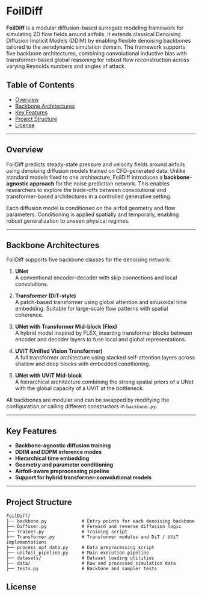 # FoilDiff

**FoilDiff** is a modular diffusion-based surrogate modeling framework for simulating 2D flow fields around airfoils. It extends classical Denoising Diffusion Implicit Models (DDIM) by enabling flexible denoising backbones tailored to the aerodynamic simulation domain. The framework supports five backbone architectures, combining convolutional inductive bias with transformer-based global reasoning for robust flow reconstruction across varying Reynolds numbers and angles of attack.

## Table of Contents

- [Overview](#overview)
- [Backbone Architectures](#backbone-architectures)
- [Key Features](#key-features)
- [Project Structure](#project-structure)
- [License](#license)

---

## Overview

FoilDiff predicts steady-state pressure and velocity fields around airfoils using denoising diffusion models trained on CFD-generated data. Unlike standard models fixed to one architecture, FoilDiff introduces a **backbone-agnostic approach** for the noise prediction network. This enables researchers to explore the trade-offs between convolutional and transformer-based architectures in a controlled generative setting.

Each diffusion model is conditioned on the airfoil geometry and flow parameters. Conditioning is applied spatially and temporally, enabling robust generalization to unseen physical regimes.

---

## Backbone Architectures

FoilDiff supports five backbone classes for the denoising network:

1. **UNet**  
   A conventional encoder–decoder with skip connections and local convolutions.

2. **Transformer (DiT-style)**  
   A patch-based transformer using global attention and sinusoidal time embedding. Suitable for large-scale flow patterns with spatial coherence.

3. **UNet with Transformer Mid-block (Flex)**  
   A hybrid model inspired by FLEX, inserting transformer blocks between encoder and decoder layers to fuse local and global representations.

4. **UViT (Unified Vision Transformer)**  
   A full transformer architecture using stacked self-attention layers across shallow and deep blocks with embedded conditioning.

5. **UNet with UViT Mid-block**  
   A hierarchical architecture combining the strong spatial priors of a UNet with the global capacity of a UViT at the bottleneck.

All backbones are modular and can be swapped by modifying the configuration or calling different constructors in `backbone.py`.

---

## Key Features

- **Backbone-agnostic diffusion training**
- **DDIM and DDPM inference modes**
- **Hierarchical time embedding**
- **Geometry and parameter conditioning**
- **Airfoil-aware preprocessing pipeline**
- **Support for hybrid transformer-convolutional models**

---

## Project Structure
    FoilDiff/
    ├── backbone.py             # Entry points for each denoising backbone
    ├── Diffuser.py             # Forward and reverse diffusion logic
    ├── Trainer.py              # Training script
    ├── Transformer.py          # Transformer modules and DiT / UViT implementations
    ├── process_opf_data.py     # Data preprocessing script
    ├── unifoil_pipeline.py     # Main execution pipeline
    ├── datasets/               # Dataset loading utilities
    ├── data/                   # Raw and processed simulation data
    ├── tests.py                # Backbone and sampler tests


## License

